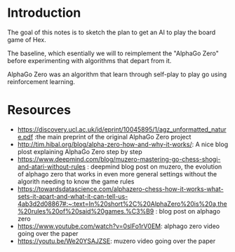 # Introduction

The goal of this notes is to sketch the plan to get an AI to play the board game of Hex.

The baseline, which esentially we will to reimplement the "AlphaGo Zero" before experimenting with algorithms that depart from it.

AlphaGo Zero was an algorithm that learn through self-play to play go using reinforcement learning.

# Resources

- https://discovery.ucl.ac.uk/id/eprint/10045895/1/agz_unformatted_nature.pdf :the main preprint of the original AlphaGo Zero project
- http://tim.hibal.org/blog/alpha-zero-how-and-why-it-works/:
A nice blog plost explaining AlphaGo Zero step by step
- https://www.deepmind.com/blog/muzero-mastering-go-chess-shogi-and-atari-without-rules  : deepmind blog post on muzero, the evolution of alphago zero that works in even more general settings without the algorith needing to know the game rules
- https://towardsdatascience.com/alphazero-chess-how-it-works-what-sets-it-apart-and-what-it-can-tell-us-4ab3d2d08867#:~:text=In%20short%2C%20AlphaZero%20is%20a,the%20rules%20of%20said%20games.%C3%B9 : blog post on alphago zero
- https://www.youtube.com/watch?v=0slFo1rV0EM: alphago zero video going over the paper
- https://youtu.be/We20YSAJZSE: muzero video going over the paper